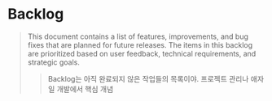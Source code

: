 # Backlog

> This document contains a list of features, improvements, and bug fixes that are planned for future releases. The items in this backlog are prioritized based on user feedback, technical requirements, and strategic goals.
>
> > Backlog는 아직 완료되지 않은 작업들의 목록이야. 프로젝트 관리나 애자일 개발에서 핵심 개념
